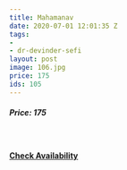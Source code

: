 ```yaml
---
title: Mahamanav
date: 2020-07-01 12:01:35 Z
tags:
- 
- dr-devinder-sefi
layout: post
image: 106.jpg
price: 175
ids: 105
---
```


<h5>Price: 175</h5><br>

<h4><a class="add-cart cart1" href="{{ site.baseurl }}/books#105"><b>Check Availability</b></a></h4>

<body>
 <script src="{{ site.baseurl }}/js/main.js"></script>
 </body>